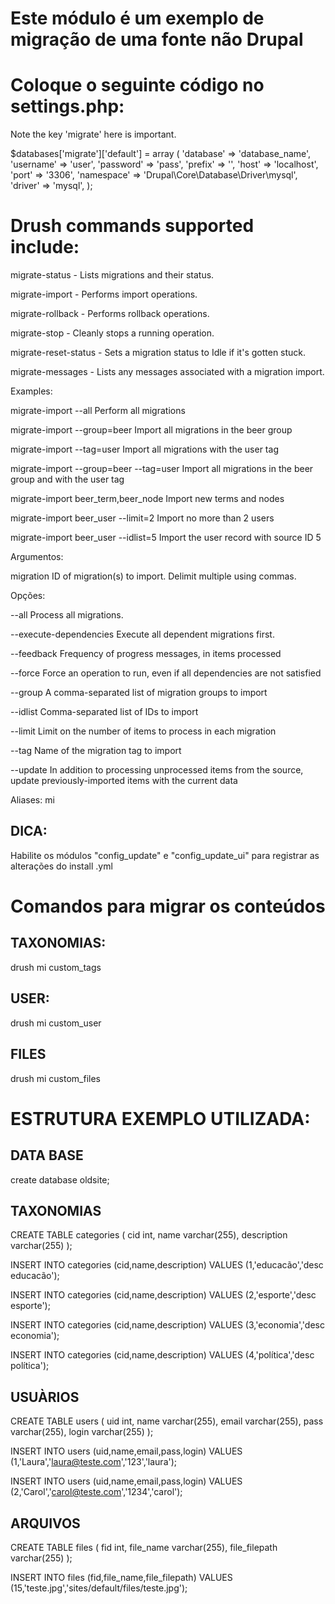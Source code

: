 # Este módulo é um exemplo de migração de uma fonte não Drupal

# Coloque o seguinte código no settings.php:

Note the key 'migrate' here is important.

$databases['migrate']['default'] = array (
 'database' => 'database_name',
 'username' => 'user',
 'password' => 'pass',
 'prefix' => '',
 'host' => 'localhost',
 'port' => '3306',
 'namespace' => 'Drupal\\Core\\Database\\Driver\\mysql',
 'driver' => 'mysql',
);


# Drush commands supported include:

migrate-status - Lists migrations and their status.

migrate-import - Performs import operations.

migrate-rollback - Performs rollback operations.

migrate-stop - Cleanly stops a running operation.

migrate-reset-status - Sets a migration status to Idle if it's gotten stuck.

migrate-messages - Lists any messages associated with a migration import.

Examples:

 migrate-import --all                      Perform all migrations      

 migrate-import --group=beer               Import all migrations in the beer group    

 migrate-import --tag=user                 Import all migrations with the user tag

 migrate-import --group=beer --tag=user    Import all migrations in the beer group and with the user tag 

 migrate-import beer_term,beer_node        Import new terms and nodes  

 migrate-import beer_user --limit=2        Import no more than 2 users  

 migrate-import beer_user --idlist=5       Import the user record with source ID 5

Argumentos:

 migration                                 ID of migration(s) to import. Delimit multiple using commas.

Opções:

 --all                                     Process all migrations.   

 --execute-dependencies                    Execute all dependent migrations first. 

 --feedback                                Frequency of progress messages, in items processed    

 --force                                   Force an operation to run, even if all dependencies are not satisfied    

 --group                                   A comma-separated list of migration groups to import      

 --idlist                                  Comma-separated list of IDs to import           

 --limit                                   Limit on the number of items to process in each migration  

 --tag                                     Name of the migration tag to import         

 --update                                   In addition to processing unprocessed items from the source, update previously-imported items with the current data

Aliases: mi


## DICA:

Habilite os módulos "config_update" e "config_update_ui" para registrar as alterações do install .yml


# Comandos para migrar os conteúdos

## TAXONOMIAS:

drush mi custom_tags

## USER:

drush mi custom_user

## FILES 

drush mi custom_files


# ESTRUTURA EXEMPLO UTILIZADA:

## DATA BASE

create database oldsite;


## TAXONOMIAS

CREATE TABLE categories (
	cid int,
	name varchar(255),
	description varchar(255)
);

INSERT INTO categories (cid,name,description)
VALUES (1,'educacão','desc educacão');

INSERT INTO categories (cid,name,description)
VALUES (2,'esporte','desc esporte');

INSERT INTO categories (cid,name,description)
VALUES (3,'economia','desc economia');

INSERT INTO categories (cid,name,description)
VALUES (4,'política','desc política');


## USUÀRIOS

CREATE TABLE users (
	uid int,
	name varchar(255),
	email varchar(255),
	pass varchar(255),
	login varchar(255)
);

INSERT INTO users (uid,name,email,pass,login)
VALUES (1,'Laura','laura@teste.com','123','laura');

INSERT INTO users (uid,name,email,pass,login)
VALUES (2,'Carol','carol@teste.com','1234','carol');


## ARQUIVOS

CREATE TABLE files (
	fid int,
	file_name varchar(255),
	file_filepath varchar(255)
);

INSERT INTO files (fid,file_name,file_filepath) 
VALUES (15,'teste.jpg','sites/default/files/teste.jpg');


